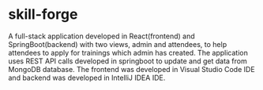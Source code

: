 # skill-forge
A full-stack application developed in React(frontend) and SpringBoot(backend) with two views, admin and attendees, to help attendees to apply for trainings which admin has created. The application uses REST API calls developed in springboot to update and get data from MongoDB database. The frontend was developed in Visual Studio Code IDE and backend was developed in IntelliJ IDEA IDE. 
